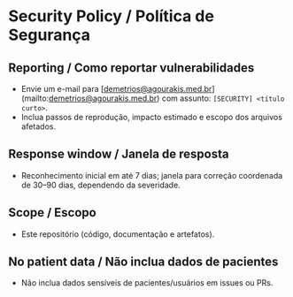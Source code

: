 # Security Policy / Política de Segurança

## Reporting / Como reportar vulnerabilidades

- Envie um e-mail para [[demetrios@agourakis.med.br](mailto:demetrios@agourakis.med.br)](mailto:demetrios@agourakis.med.br) com assunto: `[SECURITY] <título curto>`.
- Inclua passos de reprodução, impacto estimado e escopo dos arquivos afetados.

## Response window / Janela de resposta

- Reconhecimento inicial em até 7 dias; janela para correção coordenada de 30–90 dias, dependendo da severidade.

## Scope / Escopo

- Este repositório (código, documentação e artefatos).

## No patient data / Não inclua dados de pacientes

- Não inclua dados sensíveis de pacientes/usuários em issues ou PRs.

